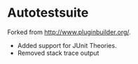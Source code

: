 Autotestsuite
=============

Forked from http://www.pluginbuilder.org/.

* Added support for JUnit Theories.
* Removed stack trace output
